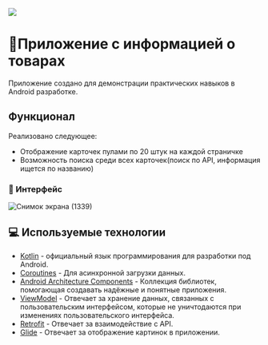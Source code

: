 ![](art/banner.png)
# 🛒Приложение с информацией о товарах


Приложение создано для демонстрации практических навыков в Android разработке.

## Функционал
Реализовано следующее:

- Отображение карточек пулами по 20 штук на каждой страничке
- Возможность поиска среди всех карточек(поиск по API, информация ищется по названию)


  
### 📱 Интерфейс 
![Снимок экрана (1339)](https://github.com/Naint/Products-Store/assets/60396802/247ca931-ce82-4774-8960-b21079afa4c2)

## 💻 Используемые технологии 
- [Kotlin](https://kotlinlang.org/) - официальный язык программирования для разработки под Android.
- [Coroutines](https://kotlinlang.org/docs/reference/coroutines-overview.html) - Для асинхронной загрузки данных.
- [Android Architecture Components](https://developer.android.com/topic/libraries/architecture) - Коллекция библиотек, помогающая создавать надёжные и понятные приложения.
- [ViewModel](https://developer.android.com/topic/libraries/architecture/viewmodel) - Отвечает за хранение данных, связанных с пользовательским интерфейсом, которые не уничтодаются при изменениях пользовательского интерфейса.
- [Retrofit](https://square.github.io/retrofit/) - Отвечает за взаимодействие с API.
- [Glide](https://bumptech.github.io/glide/) - Отвечает за отображение картинок в приложении.

